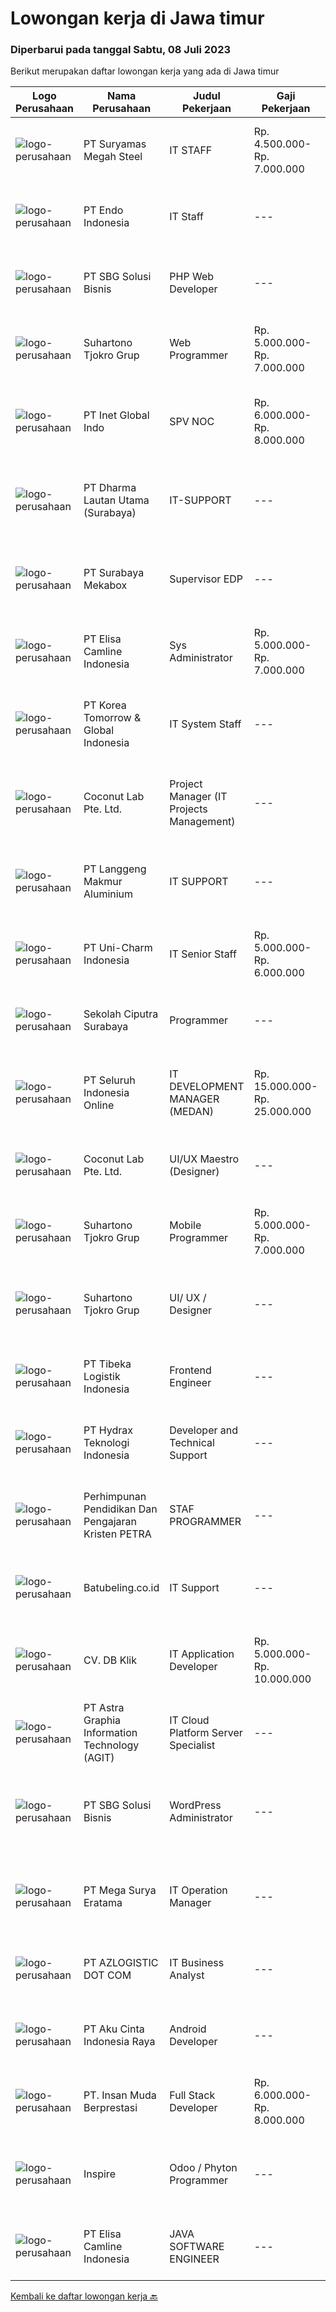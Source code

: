 
  # Lowongan kerja di Jawa timur

  ### Diperbarui pada tanggal Sabtu, 08 Juli 2023

  Berikut merupakan daftar lowongan kerja yang ada di Jawa timur

  |Logo Perusahaan | Nama Perusahaan | Judul Pekerjaan | Gaji Pekerjaan | Lokasi | Deskripsi | Tanggal diunggah | Pranala |
  | -------------- | --------------- | --------------- | --------- | --------- | -------------- | ------- | ----------- |
  |![logo-perusahaan](https://image-service-cdn.seek.com.au/a088e4eac0f1d8446eff1390534b744434b3fa3e/ee4dce1061f3f616224767ad58cb2fc751b8d2dc)|PT Suryamas Megah Steel|IT STAFF|Rp. 4.500.000-Rp. 7.000.000|Surabaya|Qualification :- Bachelor's degree of Information Technology / Computer Science from reputable university- Good Knowledge of PHP, Python, Javascript,...|Jumat, 07 Juli 2023|https://www.jobstreet.co.id/id/job/it-staff-4396813?token=0~10796aa7-6cd5-4824-814f-32fd69b97b83&sectionRank=1&jobId=jobstreet-id-job-4396813|
|![logo-perusahaan](https://image-service-cdn.seek.com.au/ab1c1f14063b0c51ba44ed6202bedb87215fb5cd/ee4dce1061f3f616224767ad58cb2fc751b8d2dc)|PT Endo Indonesia|IT Staff|---|Surabaya|Membuat, mengembangkan, dan melakukan maintenance terhadap Aplikasi yang digunakan. Fokus terhadap pembuatan sistem penilaian Kinerja Karyawan....|Jumat, 07 Juli 2023|https://www.jobstreet.co.id/id/job/it-staff-4397279?token=0~10796aa7-6cd5-4824-814f-32fd69b97b83&sectionRank=2&jobId=jobstreet-id-job-4397279|
|![logo-perusahaan](https://image-service-cdn.seek.com.au/f820d36a8e416d7a4c2783ec051002404d9ab8a9/ee4dce1061f3f616224767ad58cb2fc751b8d2dc)|PT SBG Solusi Bisnis|PHP Web Developer|---|Surabaya|Responsibilities: Work in English speaking environment Produce fully functional mobile applications and writing clean code. Write unit and UI tests to...|Kamis, 06 Juli 2023|https://www.jobstreet.co.id/id/job/php-web-developer-4396001?token=0~10796aa7-6cd5-4824-814f-32fd69b97b83&sectionRank=3&jobId=jobstreet-id-job-4396001|
|![logo-perusahaan](https://image-service-cdn.seek.com.au/351ef44760cadf768166242ffd9a8ae1d7b7c746/ee4dce1061f3f616224767ad58cb2fc751b8d2dc)|Suhartono Tjokro Grup|Web Programmer|Rp. 5.000.000-Rp. 7.000.000|Surabaya|Kualifikasi : Pendidikan minimal SMK dengan pengalaman minimal 5 tahun Pendidikan S1 Sistem / Teknik Informatika dengan pengalaman minimal 2 tahun...|Jumat, 07 Juli 2023|https://www.jobstreet.co.id/id/job/web-programmer-4396750?token=0~10796aa7-6cd5-4824-814f-32fd69b97b83&sectionRank=4&jobId=jobstreet-id-job-4396750|
|![logo-perusahaan](https://image-service-cdn.seek.com.au/0a670cbeb891c75be5793cbff77de835596d1e28/ee4dce1061f3f616224767ad58cb2fc751b8d2dc)|PT Inet Global Indo|SPV NOC|Rp. 6.000.000-Rp. 8.000.000|Surabaya|Kualifikasi:1. Memahami TCP/IP, IP Address dan LAN termasuk dasar-dasar switching dan routing2. Memahami tentang pengaturan dan konfigurasi perangkat...|Kamis, 06 Juli 2023|https://www.jobstreet.co.id/id/job/spv-noc-4396050?token=0~10796aa7-6cd5-4824-814f-32fd69b97b83&sectionRank=5&jobId=jobstreet-id-job-4396050|
|![logo-perusahaan](https://image-service-cdn.seek.com.au/49cc74dc2f2ca1cf51c1604f176f6cd224a5b1b4/ee4dce1061f3f616224767ad58cb2fc751b8d2dc)|PT Dharma Lautan Utama (Surabaya)|IT-SUPPORT|---|Surabaya|PT Dharma Lautan Utama Armada Pelayaran Nasional yang berkembang dan telah memperoleh sertifikasi ISM Code mebutuhkan profesional muda untuk Jabatan...|Rabu, 05 Juli 2023|https://www.jobstreet.co.id/id/job/it-support-4393384?token=0~10796aa7-6cd5-4824-814f-32fd69b97b83&sectionRank=6&jobId=jobstreet-id-job-4393384|
|![logo-perusahaan](https://image-service-cdn.seek.com.au/fe35e3cd2d5740645fb2e7926fb8a12bff2cab3d/ee4dce1061f3f616224767ad58cb2fc751b8d2dc)|PT Surabaya Mekabox|Supervisor EDP|---|Gresik|Requirement: Pendidikan minimal D3/S1 Teknik Informatika Berpengalaman di bidangnya minimal 3 tahun Menguasai HTML dan bahasa pemrograman web Lebih...|Jumat, 07 Juli 2023|https://www.jobstreet.co.id/id/job/supervisor-edp-4396778?token=0~10796aa7-6cd5-4824-814f-32fd69b97b83&sectionRank=7&jobId=jobstreet-id-job-4396778|
|![logo-perusahaan](https://image-service-cdn.seek.com.au/19b64dc0cc941a960602e28f7d4304abd327b95c/ee4dce1061f3f616224767ad58cb2fc751b8d2dc)|PT Elisa Camline Indonesia|Sys Administrator|Rp. 5.000.000-Rp. 7.000.000|Surabaya|Roles &amp; ResponsibilitiesWe are expanding our IT team and is looking for a system administrator to join the camLine family! Responsibilities:...|Jumat, 07 Juli 2023|https://www.jobstreet.co.id/id/job/sys-administrator-4397329?token=0~10796aa7-6cd5-4824-814f-32fd69b97b83&sectionRank=8&jobId=jobstreet-id-job-4397329|
|![logo-perusahaan](https://image-service-cdn.seek.com.au/8f425c292efee2a2ea8c30161bad560715b52e20/ee4dce1061f3f616224767ad58cb2fc751b8d2dc)|PT Korea Tomorrow & Global  Indonesia|IT System Staff|---|Pasuruan|Job objectives: Execute business application are functioning optimally and aligned with business requirement and enhance knowledge of user to operate...|Senin, 03 Juli 2023|https://www.jobstreet.co.id/id/job/it-system-staff-4391684?token=0~10796aa7-6cd5-4824-814f-32fd69b97b83&sectionRank=9&jobId=jobstreet-id-job-4391684|
|![logo-perusahaan](https://i.ibb.co/sqvTCh9/112815900-stock-vector-no-image-available-icon-flat-vector.webp)|Coconut Lab Pte. Ltd.|Project Manager (IT Projects Management)|---|Bali|Calling all champions of innovation and masterful organizers! Are you ready to embark on an exhilarating journey with Coconut Lab's dynamic and...|Kamis, 06 Juli 2023|https://www.jobstreet.co.id/id/job/project-manager-it-projects-management-10922295/origin/sg?token=0~10796aa7-6cd5-4824-814f-32fd69b97b83&sectionRank=10&jobId=jobstreet-sg-job-10922295|
|![logo-perusahaan](https://image-service-cdn.seek.com.au/9db90dfd7333434872a982297be25d1f869fba58/ee4dce1061f3f616224767ad58cb2fc751b8d2dc)|PT Langgeng Makmur Aluminium|IT SUPPORT|---|Gresik|- Usia Maximal 35 Tahun- Pendidikan SMK TIK, D3/S1 Teknik Informasi/ Teknik Komputer- Memahami berbagai IT infrastructure dan Networking System-...|Selasa, 04 Juli 2023|https://www.jobstreet.co.id/id/job/it-support-4392122?token=0~10796aa7-6cd5-4824-814f-32fd69b97b83&sectionRank=11&jobId=jobstreet-id-job-4392122|
|![logo-perusahaan](https://image-service-cdn.seek.com.au/5c84c03b3cb90181c5082fe69c51152b8afdff37/ee4dce1061f3f616224767ad58cb2fc751b8d2dc)|PT Uni-Charm Indonesia|IT Senior Staff|Rp. 5.000.000-Rp. 6.000.000|Mojokerto|Requirements : Bachelor degree's in Informatics engineering Experienced as an IT Operation Staff, especially Hardware and Network Maintenance Able to...|Selasa, 04 Juli 2023|https://www.jobstreet.co.id/id/job/it-senior-staff-4393078?token=0~10796aa7-6cd5-4824-814f-32fd69b97b83&sectionRank=12&jobId=jobstreet-id-job-4393078|
|![logo-perusahaan](https://image-service-cdn.seek.com.au/980a6732f532c0ce73a817643cd85b0e610271c0/ee4dce1061f3f616224767ad58cb2fc751b8d2dc)|Sekolah Ciputra Surabaya|Programmer|---|Surabaya|Graduated from a reputable university with a minimum Bachelor's Degree in Computer Science / Information Technology or equivalent At least have 1-2...|Kamis, 06 Juli 2023|https://www.jobstreet.co.id/id/job/programmer-4394875?token=0~10796aa7-6cd5-4824-814f-32fd69b97b83&sectionRank=13&jobId=jobstreet-id-job-4394875|
|![logo-perusahaan](https://image-service-cdn.seek.com.au/c768f0670f8f8212da7de609b6af9d0b2e5134cc/ee4dce1061f3f616224767ad58cb2fc751b8d2dc)|PT Seluruh Indonesia Online|IT DEVELOPMENT MANAGER (MEDAN)|Rp. 15.000.000-Rp. 25.000.000|Aceh|Memiliki pengalaman leadership sebagai Manager sebelumnya.Back End Engineer1. Memiliki pengalaman dalam membangun RESTful APIs2. Menguasai bahasa...|Selasa, 04 Juli 2023|https://www.jobstreet.co.id/id/job/it-development-manager-medan-4392340?token=0~10796aa7-6cd5-4824-814f-32fd69b97b83&sectionRank=14&jobId=jobstreet-id-job-4392340|
|![logo-perusahaan](https://i.ibb.co/sqvTCh9/112815900-stock-vector-no-image-available-icon-flat-vector.webp)|Coconut Lab Pte. Ltd.|UI/UX Maestro (Designer)|---|Bali|Are you a seasoned design maestro with a passion for leading and inspiring creative teams? Look no further! Coconut Lab, a dynamic and innovative...|Kamis, 06 Juli 2023|https://www.jobstreet.co.id/id/job/ui-ux-maestro-designer-10923068/origin/sg?token=0~10796aa7-6cd5-4824-814f-32fd69b97b83&sectionRank=15&jobId=jobstreet-sg-job-10923068|
|![logo-perusahaan](https://image-service-cdn.seek.com.au/74c2b8b81d52a50affff55bcbc8d6017de2fb283/ee4dce1061f3f616224767ad58cb2fc751b8d2dc)|Suhartono Tjokro Grup|Mobile Programmer|Rp. 5.000.000-Rp. 7.000.000|Surabaya|Kualifikasi : Pendidikan minimal SMK dengan pengalaman minimal 5 tahun Pendidikan S1 Sistem / Teknik Informatika dengan pengalaman minimal 2 tahun...|Jumat, 07 Juli 2023|https://www.jobstreet.co.id/id/job/mobile-programmer-4396735?token=0~10796aa7-6cd5-4824-814f-32fd69b97b83&sectionRank=16&jobId=jobstreet-id-job-4396735|
|![logo-perusahaan](https://image-service-cdn.seek.com.au/74c2b8b81d52a50affff55bcbc8d6017de2fb283/ee4dce1061f3f616224767ad58cb2fc751b8d2dc)|Suhartono Tjokro Grup|UI/ UX / Designer|---|Surabaya|Persyaratan : S1 Teknik Informatika/ Design Memiliki pengalaman min. 1 tahun di UI/ UX Design Berpengalaman dalam desain antarmuka, karya kreatif, dan...|Jumat, 07 Juli 2023|https://www.jobstreet.co.id/id/job/ui-ux-designer-4396747?token=0~10796aa7-6cd5-4824-814f-32fd69b97b83&sectionRank=17&jobId=jobstreet-id-job-4396747|
|![logo-perusahaan](https://image-service-cdn.seek.com.au/0e9fc662e92205b972511d5c66c2fd1bb88b1ab2/ee4dce1061f3f616224767ad58cb2fc751b8d2dc)|PT Tibeka Logistik Indonesia|Frontend Engineer|---|Jakarta Raya|Requirements Minimum bachelor's degree in Engineering, Computer Science, or related major. Minimum 2 years of experience in Front-End Developer or...|Jumat, 07 Juli 2023|https://www.jobstreet.co.id/id/job/frontend-engineer-4397489?token=0~10796aa7-6cd5-4824-814f-32fd69b97b83&sectionRank=18&jobId=jobstreet-id-job-4397489|
|![logo-perusahaan](https://image-service-cdn.seek.com.au/0915e933a3dc2ea63450989533648cf5f53ea17f/ee4dce1061f3f616224767ad58cb2fc751b8d2dc)|PT Hydrax Teknologi Indonesia|Developer and Technical Support|---|Jakarta Selatan|Hybrid role involving customer support and technical support Act as the initial point of contact for support requests and alerts, production issues...|Jumat, 07 Juli 2023|https://www.jobstreet.co.id/id/job/developer-and-technical-support-4397092?token=0~10796aa7-6cd5-4824-814f-32fd69b97b83&sectionRank=19&jobId=jobstreet-id-job-4397092|
|![logo-perusahaan](https://image-service-cdn.seek.com.au/fb44a9bbb485239ff7777e3b184ff36f62414c18/ee4dce1061f3f616224767ad58cb2fc751b8d2dc)|Perhimpunan Pendidikan Dan Pengajaran Kristen PETRA|STAF PROGRAMMER|---|Surabaya|Tugas dan tanggung jawab pekerjaan: Mempelajari dan menguasai aplikasi yang dikembangkan serta membuat dokumentasi. Memantau dan mengumpulkan data...|Rabu, 05 Juli 2023|https://www.jobstreet.co.id/id/job/staf-programmer-4394048?token=0~10796aa7-6cd5-4824-814f-32fd69b97b83&sectionRank=20&jobId=jobstreet-id-job-4394048|
|![logo-perusahaan](https://i.ibb.co/sqvTCh9/112815900-stock-vector-no-image-available-icon-flat-vector.webp)|Batubeling.co.id|IT Support|---|Jawa Timur|Kualifikasi : Usia maksimal 35 tahun Pendidikan min. SMA/SMK Pengalaman dibidang IT Support min. 1 tahun Domisili Surabaya Deskripsi Tugas : Menangani...|Rabu, 05 Juli 2023|https://www.jobstreet.co.id/id/job/it-support-1036340683?token=0~10796aa7-6cd5-4824-814f-32fd69b97b83&sectionRank=21&jobId=jobstreet-id-job-1036340683|
|![logo-perusahaan](https://i.ibb.co/sqvTCh9/112815900-stock-vector-no-image-available-icon-flat-vector.webp)|CV. DB Klik|IT Application Developer|Rp. 5.000.000-Rp. 10.000.000|Surabaya|Tanggung Jawab Pekerjaan: Membangun dan merencanakan aplikasi mobile berbasis web (diutamakan Android) untuk e-commerce Membangun dan merencanakan...|Senin, 03 Juli 2023|https://www.jobstreet.co.id/id/job/it-application-developer-4390858?token=0~10796aa7-6cd5-4824-814f-32fd69b97b83&sectionRank=22&jobId=jobstreet-id-job-4390858|
|![logo-perusahaan](https://image-service-cdn.seek.com.au/d5d24f88bfc047efb4ab9ca95916f2aa61c6dc60/ee4dce1061f3f616224767ad58cb2fc751b8d2dc)|PT Astra Graphia Information Technology (AGIT)|IT Cloud Platform Server Specialist|---|Jawa Timur|- Familiar with IT cloud platform.- Print driver/que Administration on Windows Server Minimal Requirement :1. Have A Bachelor’s degree in information...|Senin, 03 Juli 2023|https://www.jobstreet.co.id/id/job/it-cloud-platform-server-specialist-4390604?token=0~10796aa7-6cd5-4824-814f-32fd69b97b83&sectionRank=23&jobId=jobstreet-id-job-4390604|
|![logo-perusahaan](https://image-service-cdn.seek.com.au/f820d36a8e416d7a4c2783ec051002404d9ab8a9/ee4dce1061f3f616224767ad58cb2fc751b8d2dc)|PT SBG Solusi Bisnis|WordPress Administrator|---|Surabaya|Job Highlights:• Career growth and advancement• Positive working environment• Comprehensive employee benefits Responsibilities:• Perform installation,...|Rabu, 05 Juli 2023|https://www.jobstreet.co.id/id/job/wordpress-administrator-4394468?token=0~10796aa7-6cd5-4824-814f-32fd69b97b83&sectionRank=24&jobId=jobstreet-id-job-4394468|
|![logo-perusahaan](https://image-service-cdn.seek.com.au/6444a817e853292f14047fd286b0d81ab9b0e55b/ee4dce1061f3f616224767ad58cb2fc751b8d2dc)|PT Mega Surya Eratama|IT Operation Manager|---|Mojokerto|Mengukur tingkat kepuasan layanan dan selesaikan masalah sistem dan aplikasi dengan tim untuk memenuhi kebutuhan perusahaanMengelola dan menjunjung...|Senin, 03 Juli 2023|https://www.jobstreet.co.id/id/job/it-operation-manager-4391351?token=0~10796aa7-6cd5-4824-814f-32fd69b97b83&sectionRank=25&jobId=jobstreet-id-job-4391351|
|![logo-perusahaan](https://image-service-cdn.seek.com.au/28bed750f058de2045a9209dd4fc19da0096cd8c/ee4dce1061f3f616224767ad58cb2fc751b8d2dc)|PT AZLOGISTIC DOT COM|IT Business Analyst|---|Surabaya|Job Descriptions: Analyse and evaluate the company's business processes and identify areas that need to be developed Collect, validate, and document...|Senin, 03 Juli 2023|https://www.jobstreet.co.id/id/job/it-business-analyst-4391638?token=0~10796aa7-6cd5-4824-814f-32fd69b97b83&sectionRank=26&jobId=jobstreet-id-job-4391638|
|![logo-perusahaan](https://image-service-cdn.seek.com.au/2b7b71d81796346b28d1ac96cab2e63ffaeef7fc/ee4dce1061f3f616224767ad58cb2fc751b8d2dc)|PT Aku Cinta Indonesia Raya|Android Developer|---|Surabaya|Job Descriptions:- Development Mobile Front End Application- Cooperate solidly and effectively with all team members for the achievement of software...|Rabu, 05 Juli 2023|https://www.jobstreet.co.id/id/job/android-developer-4394636?token=0~10796aa7-6cd5-4824-814f-32fd69b97b83&sectionRank=27&jobId=jobstreet-id-job-4394636|
|![logo-perusahaan](https://image-service-cdn.seek.com.au/5fcf21b75af437a6302afb6da98f767ae1c2f6bf/ee4dce1061f3f616224767ad58cb2fc751b8d2dc)|PT. Insan Muda Berprestasi|Full Stack Developer|Rp. 6.000.000-Rp. 8.000.000|Surabaya|Kami adalah sebuah perusahaan startup yang bergerak di bidang teknologi pendidikan yang sedang berkembang di Indonesia. Kami mencari Programmer...|Selasa, 04 Juli 2023|https://www.jobstreet.co.id/id/job/full-stack-developer-4392900?token=0~10796aa7-6cd5-4824-814f-32fd69b97b83&sectionRank=28&jobId=jobstreet-id-job-4392900|
|![logo-perusahaan](https://image-service-cdn.seek.com.au/633c9828b0ed88190e3948feed2d4cdce8dceedb/ee4dce1061f3f616224767ad58cb2fc751b8d2dc)|Inspire|Odoo / Phyton Programmer|---|Surabaya|JOB DESCRIPTION Membangun (membuat dan mengembangkan) software Meningkatkan, mengelola dan mengembangkan software Maintenance bug yang ada Melakukan...|Rabu, 05 Juli 2023|https://www.jobstreet.co.id/id/job/odoo-phyton-programmer-4394060?token=0~10796aa7-6cd5-4824-814f-32fd69b97b83&sectionRank=29&jobId=jobstreet-id-job-4394060|
|![logo-perusahaan](https://image-service-cdn.seek.com.au/19b64dc0cc941a960602e28f7d4304abd327b95c/ee4dce1061f3f616224767ad58cb2fc751b8d2dc)|PT Elisa Camline Indonesia|JAVA SOFTWARE ENGINEER|---|Surabaya|Job Description : Involve in the entire development cycle from requirements analysis to design, coding, testing, implementation and support Overseas...|Kamis, 06 Juli 2023|https://www.jobstreet.co.id/id/job/java-software-engineer-4395477?token=0~10796aa7-6cd5-4824-814f-32fd69b97b83&sectionRank=30&jobId=jobstreet-id-job-4395477|


  [Kembali ke daftar lowongan kerja 🔙](../README.md#daftar-lowongan-kerja)
  